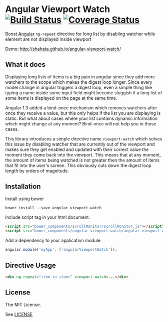 Angular Viewport Watch [![Build Status](https://travis-ci.org/wix/angular-viewport-watch.svg?branch=master)](https://travis-ci.org/wix/angular-viewport-watch) [![Coverage Status](https://coveralls.io/repos/wix/angular-viewport-watch/badge.png?branch=master)](https://coveralls.io/r/wix/angular-viewport-watch?branch=master)
================

Boost [Angular](http://www.angularjs.org) `ng-repeat` directive for long list by disabling watcher while element are not displayed inside viewport

Demo: http://shahata.github.io/angular-viewport-watch/

## What it does

Displaying long lists of items is a big pain in angular since they add more watchers to the scope which makes the digest loop longer. Since every model change in angular triggers a digest loop, even a simple thing like typing a name inside some input field might become sluggish if a long list of some items is displayed on the page at the same time.

Angular 1.3 added a bind-once mechanism which removes watchers after once they receive a value, but this only helps if the list you are displaying is static. But what about cases where your list contains dynamic information which might change at any moment? Bind-once will not help you in those cases.

This library introduces a simple directive name `viewport-watch` which solves this issue by disabling watcher that are currently out of the viewport and makes sure they get enabled and updated with their correct value the moment they come back into the viewport. This means that at any moment, the amount of items being watched is not greater then the amount of items that fit into the user's screen. This obviously cuts down the digest loop length by orders of magnitude.

## Installation

Install using bower

`bower install --save angular-viewport-watch`

Include script tag in your html document.

```html
<script src="bower_components/scrollMonitor/scrollMonitor.js"></script>
<script src="bower_components/angular-viewport-watch/angular-viewport-watch.js"></script>
```

Add a dependency to your application module.

```javascript
angular.module('myApp', ['angularViewportWatch']);
```

## Directive Usage

```html
<div ng-repeat="item in items" viewport-watch>...</div>
```

## License

The MIT License.

See [LICENSE](https://github.com/shahata/angular-viewport-watch/blob/master/LICENSE)
